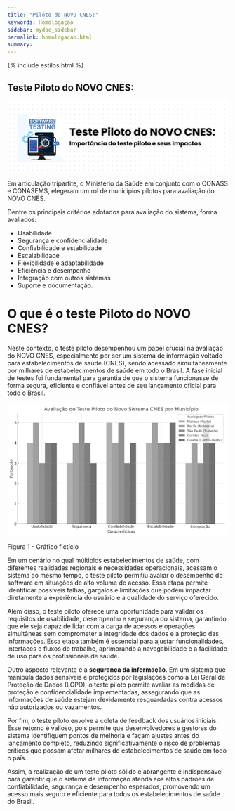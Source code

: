 ```yaml
---
title: "Piloto do NOVO CNES:"
keywords: Homologação
sidebar: mydoc_sidebar
permalink: homologacao.html
summary: 
---
```


{% include estilos.html %}

## Teste Piloto do NOVO CNES:

![Homologacao](../imagens/homologacao/homologacao.PNG)


Em articulação tripartite, o Ministério da Saúde em conjunto com o CONASS e CONASEMS, elegeram um rol de municípios pilotos para avaliação do NOVO CNES.

Dentre os principais critérios adotados para avaliação do sistema, forma avaliados:

* Usabilidade
* Segurança e confidencialidade
* Confiabilidade e estabilidade
* Escalabilidade
* Flexibilidade e adaptabilidade
* Eficiência e desempenho
* Integração com outros sistemas
* Suporte e documentação.

# O que é o teste Piloto do NOVO CNES?


Neste contexto, o teste piloto desempenhou um papel crucial na avaliação do NOVO CNES, especialmente por ser um sistema de informação voltado para estabelecimentos de saúde (CNES), sendo acessado simultaneamente por milhares de estabelecimentos de saúde em todo o Brasil. A fase inicial de testes foi fundamental para garantia de que o sistema funcionasse de forma segura, eficiente e confiável antes de seu lançamento oficial para todo o Brasil.

![Gráfico de homologação](../.imagens/homologacao/grafico.PNG)

<figcaption>Figura 1 - Gráfico fictício</figcaption>

Em um cenário no qual múltiplos estabelecimentos de saúde, com diferentes realidades regionais e necessidades operacionais, acessam o sistema ao mesmo tempo, o teste piloto permitiu avaliar o desempenho do software em situações de alto volume de acesso. Essa etapa permite identificar possíveis falhas, gargalos e limitações que podem impactar diretamente a experiência do usuário e a qualidade do serviço oferecido.

Além disso, o teste piloto oferece uma oportunidade para validar os requisitos de usabilidade, desempenho e segurança do sistema, garantindo que ele seja capaz de lidar com a carga de acessos e operações simultâneas sem comprometer a integridade dos dados e a proteção das informações. Essa etapa também é essencial para ajustar funcionalidades, interfaces e fluxos de trabalho, aprimorando a navegabilidade e a facilidade de uso para os profissionais de saúde.

Outro aspecto relevante é a **segurança da informação**. Em um sistema que manipula dados sensíveis e protegidos por legislações como a Lei Geral de Proteção de Dados (LGPD), o teste piloto permite avaliar as medidas de proteção e confidencialidade implementadas, assegurando que as informações de saúde estejam devidamente resguardadas contra acessos não autorizados ou vazamentos.

Por fim, o teste piloto envolve a coleta de feedback dos usuários iniciais. Esse retorno é valioso, pois permite que desenvolvedores e gestores do sistema identifiquem pontos de melhoria e façam ajustes antes do lançamento completo, reduzindo significativamente o risco de problemas críticos que possam afetar milhares de estabelecimentos de saúde em todo o país.

Assim, a realização de um teste piloto sólido e abrangente é indispensável para garantir que o sistema de informação atenda aos altos padrões de confiabilidade, segurança e desempenho esperados, promovendo um acesso mais seguro e eficiente para todos os estabelecimentos de saúde do Brasil.



